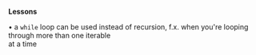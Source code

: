 **Lessons**

• a `while` loop can be used instead of recursion, f.x. when you're looping through more than one iterable  
at a time

